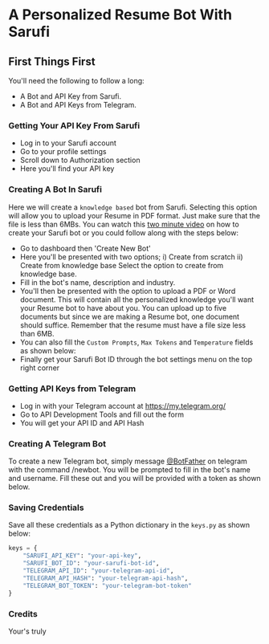 # A Personalized Resume Bot With Sarufi

## First Things First

You'll need the following to follow a long:

- A Bot and API Key from Sarufi.
- A Bot and API Keys from Telegram.

### Getting Your API Key From Sarufi

- Log in to your Sarufi account
- Go to your profile settings
- Scroll down to Authorization section 
- Here you'll find your API key

### Creating A Bot In Sarufi

Here we will create a `knowledge based` bot from Sarufi. Selecting this option will allow you to upload your Resume in PDF format. Just make sure that the file is less than 6MBs. You can watch this [two minute video](https://www.youtube.com/watch?v=y8ECHo7Jabg) on how to create your Sarufi bot or you could follow along with the steps below:

- Go to dashboard then 'Create New Bot'
- Here you'll be presented with two options;
    i) Create from scratch
    ii) Create from knowledge base
  Select the option to create from knowledge base.
- Fill in the bot's name, description and industry.
- You'll then be presented with the option to upload a PDF or Word document. This will contain all the personalized knowledge you'll want your Resume bot to have about you. You can upload up to five documents but since we are making a Resume bot, one document should suffice. Remember that the resume must have a file size less than 6MB.
- You can also fill the `Custom Prompts`, `Max Tokens` and `Temperature` fields as shown below:
- Finally get your Sarufi Bot ID through the bot settings menu on the top right corner


### Getting API Keys from Telegram

- Log in with your Telegram account at https://my.telegram.org/
- Go to API Development Tools and fill out the form 
- You will get your API ID and API Hash 

### Creating A Telegram Bot

To create a new Telegram bot, simply message [@BotFather](https://t.me/BotFather) on telegram with the command /newbot. You will be prompted to fill in the bot's name and username. Fill these out and you will be provided with a token as shown below.

### Saving Credentials

Save all these credentials as a Python dictionary in the `keys.py` as shown below:

```python
keys = {
    "SARUFI_API_KEY": "your-api-key",
    "SARUFI_BOT_ID": "your-sarufi-bot-id",
    "TELEGRAM_API_ID": "your-telegram-api-id",
    "TELEGRAM_API_HASH": "your-telegram-api-hash",
    "TELEGRAM_BOT_TOKEN": "your-telegram-bot-token"
}
```
### Credits

Your's truly
